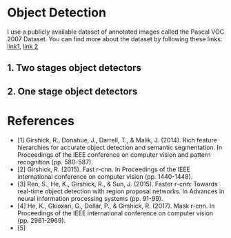# Object Detection

I use a publicly available dataset of annotated images called the Pascal VOC 2007 Dataset. You can find more about the dataset by following these links: [link1](http://lear.inrialpes.fr/RecogWorkshop08/documents/everingham.pdf), [link 2](https://pjreddie.com/media/files/VOC2007_doc.pdf)

## 1. Two stages object detectors

## 2. One stage object detectors

# References

- [1] Girshick, R., Donahue, J., Darrell, T., & Malik, J. (2014). Rich feature hierarchies for accurate object detection and semantic segmentation. In Proceedings of the IEEE conference on computer vision and pattern recognition (pp. 580-587).
- [2] Girshick, R. (2015). Fast r-cnn. In Proceedings of the IEEE international conference on computer vision (pp. 1440-1448).
- [3] Ren, S., He, K., Girshick, R., & Sun, J. (2015). Faster r-cnn: Towards real-time object detection with region proposal networks. In Advances in neural information processing systems (pp. 91-99).
- [4] He, K., Gkioxari, G., Dollár, P., & Girshick, R. (2017). Mask r-cnn. In Proceedings of the IEEE international conference on computer vision (pp. 2961-2969).
- [5]
